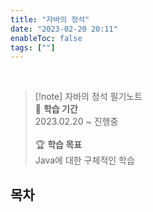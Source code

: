 ```yaml
---
title: "자바의 정석"
date: "2023-02-20 20:11"
enableToc: false
tags: [""]
---
```


<br>

> [!note] 자바의 정석 필기노트
> <br>
> 📅 **학습 기간** <br>
> 2023.02.20 ~ 진행중
><br><br>
> 🏆 **학습 목표** <br>
> Java에 대한 구체적인 학습

## 목차
